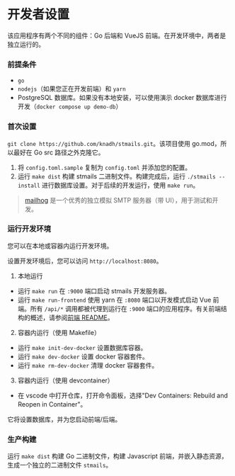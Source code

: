 # 开发者设置
该应用程序有两个不同的组件：Go 后端和 VueJS 前端。在开发环境中，两者是独立运行的。

### 前提条件
- `go`
- `nodejs`（如果您正在开发前端）和 `yarn`
- PostgreSQL 数据库。如果没有本地安装，可以使用演示 docker 数据库进行开发（`docker compose up demo-db`）

### 首次设置
`git clone https://github.com/knadh/stmails.git`。该项目使用 go.mod，所以最好在 Go src 路径之外克隆它。

1. 将 `config.toml.sample` 复制为 `config.toml` 并添加您的配置。
2. 运行 `make dist` 构建 stmails 二进制文件。构建完成后，运行 `./stmails --install` 进行数据库设置。对于后续的开发运行，使用 `make run`。

> [mailhog](https://github.com/mailhog/MailHog) 是一个优秀的独立模拟 SMTP 服务器（带 UI），用于测试和开发。

### 运行开发环境
您可以在本地或容器内运行开发环境。

设置开发环境后，您可以访问 `http://localhost:8080`。

1. 本地运行
- 运行 `make run` 在 `:9000` 端口启动 stmails 开发服务器。
- 运行 `make run-frontend` 使用 yarn 在 `:8080` 端口以开发模式启动 Vue 前端。所有 `/api/*` 调用都被代理到运行在 `:9000` 端口的应用程序。有关前端结构的概述，请参阅[前端 README](https://github.com/knadh/stmails/blob/master/frontend/README.md)。

2. 容器内运行（使用 Makefile）
- 运行 `make init-dev-docker` 设置数据库容器。
- 运行 `make dev-docker` 设置 docker 容器套件。
- 运行 `make rm-dev-docker` 清理 docker 容器套件。

3. 容器内运行（使用 devcontainer）
- 在 vscode 中打开仓库，打开命令面板，选择"Dev Containers: Rebuild and Reopen in Container"。

它将设置数据库，并为您启动前端/后端。

### 生产构建
运行 `make dist` 构建 Go 二进制文件，构建 Javascript 前端，并嵌入静态资源，生成一个独立的二进制文件 `stmails`。
